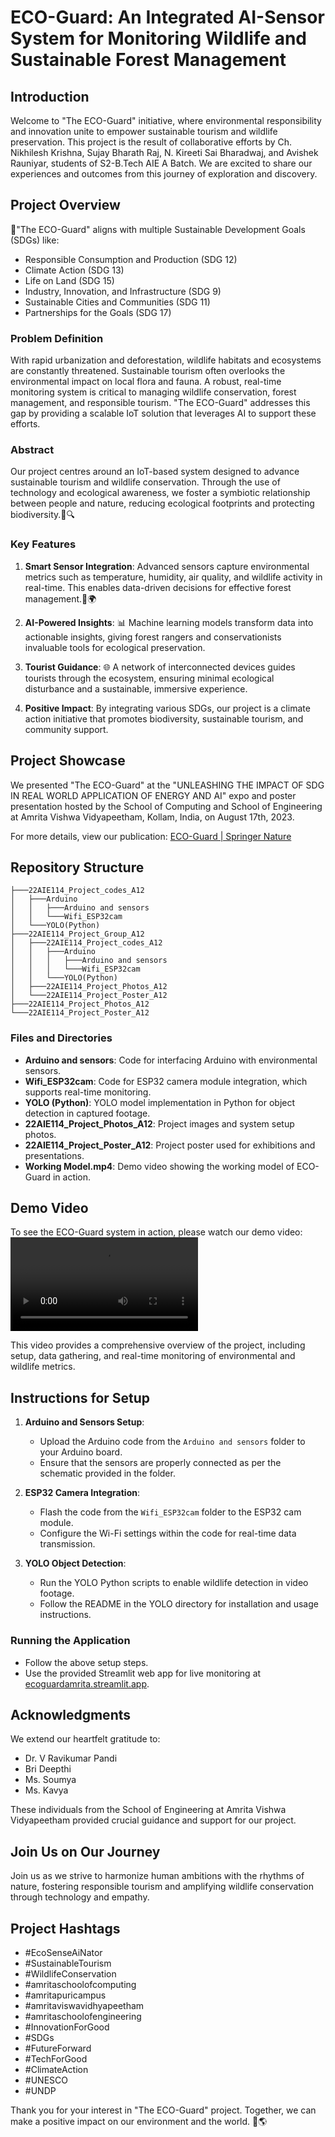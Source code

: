 # ECO-Guard: An Integrated AI-Sensor System for Monitoring Wildlife and Sustainable Forest Management

## Introduction

Welcome to "The ECO-Guard" initiative, where environmental responsibility and innovation unite to empower sustainable tourism and wildlife preservation. This project is the result of collaborative efforts by Ch. Nikhilesh Krishna, Sujay Bharath Raj, N. Kireeti Sai Bharadwaj, and Avishek Rauniyar, students of S2-B.Tech AIE A Batch. We are excited to share our experiences and outcomes from this journey of exploration and discovery.

## Project Overview

🌿"The ECO-Guard" aligns with multiple Sustainable Development Goals (SDGs) like:

- Responsible Consumption and Production (SDG 12)
- Climate Action (SDG 13)
- Life on Land (SDG 15)
- Industry, Innovation, and Infrastructure (SDG 9)
- Sustainable Cities and Communities (SDG 11)
- Partnerships for the Goals (SDG 17)

### Problem Definition

With rapid urbanization and deforestation, wildlife habitats and ecosystems are constantly threatened. Sustainable tourism often overlooks the environmental impact on local flora and fauna. A robust, real-time monitoring system is critical to managing wildlife conservation, forest management, and responsible tourism. "The ECO-Guard" addresses this gap by providing a scalable IoT solution that leverages AI to support these efforts.

### Abstract

Our project centres around an IoT-based system designed to advance sustainable tourism and wildlife conservation. Through the use of technology and ecological awareness, we foster a symbiotic relationship between people and nature, reducing ecological footprints and protecting biodiversity.🌳🔍

### Key Features

1. **Smart Sensor Integration**: Advanced sensors capture environmental metrics such as temperature, humidity, air quality, and wildlife activity in real-time. This enables data-driven decisions for effective forest management.🦋🌍

2. **AI-Powered Insights**: 📊 Machine learning models transform data into actionable insights, giving forest rangers and conservationists invaluable tools for ecological preservation.

3. **Tourist Guidance**: 🌐 A network of interconnected devices guides tourists through the ecosystem, ensuring minimal ecological disturbance and a sustainable, immersive experience.

4. **Positive Impact**: By integrating various SDGs, our project is a climate action initiative that promotes biodiversity, sustainable tourism, and community support.

## Project Showcase

We presented "The ECO-Guard" at the "UNLEASHING THE IMPACT OF SDG IN REAL WORLD APPLICATION OF ENERGY AND AI" expo and poster presentation hosted by the School of Computing and School of Engineering at Amrita Vishwa Vidyapeetham, Kollam, India, on August 17th, 2023.

For more details, view our publication: [ECO-Guard | Springer Nature](https://link.springer.com/chapter/10.1007/978-981-99-9489-2_36)

## Repository Structure

```plaintext
├───22AIE114_Project_codes_A12
│   ├───Arduino
│   │   ├───Arduino and sensors
│   │   └───Wifi_ESP32cam
│   └───YOLO(Python)
├───22AIE114_Project_Group_A12
│   ├───22AIE114_Project_codes_A12
│   │   ├───Arduino
│   │   │   ├───Arduino and sensors
│   │   │   └───Wifi_ESP32cam
│   │   └───YOLO(Python)
│   ├───22AIE114_Project_Photos_A12
│   └───22AIE114_Project_Poster_A12
├───22AIE114_Project_Photos_A12
└───22AIE114_Project_Poster_A12
```

### Files and Directories

- **Arduino and sensors**: Code for interfacing Arduino with environmental sensors.
- **Wifi_ESP32cam**: Code for ESP32 camera module integration, which supports real-time monitoring.
- **YOLO (Python)**: YOLO model implementation in Python for object detection in captured footage.
- **22AIE114_Project_Photos_A12**: Project images and system setup photos.
- **22AIE114_Project_Poster_A12**: Project poster used for exhibitions and presentations.
- **Working Model.mp4**: Demo video showing the working model of ECO-Guard in action.

## Demo Video

To see the ECO-Guard system in action, please watch our demo video:
![Demo Video - Working Model](22AIE114_Project_codes_A12/Working%20Model.mp4)

This video provides a comprehensive overview of the project, including setup, data gathering, and real-time monitoring of environmental and wildlife metrics.

## Instructions for Setup

1. **Arduino and Sensors Setup**:
   - Upload the Arduino code from the `Arduino and sensors` folder to your Arduino board.
   - Ensure that the sensors are properly connected as per the schematic provided in the folder.

2. **ESP32 Camera Integration**:
   - Flash the code from the `Wifi_ESP32cam` folder to the ESP32 cam module.
   - Configure the Wi-Fi settings within the code for real-time data transmission.

3. **YOLO Object Detection**:
   - Run the YOLO Python scripts to enable wildlife detection in video footage.
   - Follow the README in the YOLO directory for installation and usage instructions.

### Running the Application

- Follow the above setup steps.
- Use the provided Streamlit web app for live monitoring at [ecoguardamrita.streamlit.app](https://ecoguardamrita.streamlit.app/).

## Acknowledgments

We extend our heartfelt gratitude to:

- Dr. V Ravikumar Pandi
- Bri Deepthi
- Ms. Soumya
- Ms. Kavya

These individuals from the School of Engineering at Amrita Vishwa Vidyapeetham provided crucial guidance and support for our project.

## Join Us on Our Journey

Join us as we strive to harmonize human ambitions with the rhythms of nature, fostering responsible tourism and amplifying wildlife conservation through technology and empathy.

## Project Hashtags

- #EcoSenseAiNator
- #SustainableTourism
- #WildlifeConservation
- #amritaschoolofcomputing
- #amritapuricampus
- #amritaviswavidhyapeetham
- #amritaschoolofengineering
- #InnovationForGood
- #SDGs
- #FutureForward
- #TechForGood
- #ClimateAction
- #UNESCO
- #UNDP

Thank you for your interest in "The ECO-Guard" project. Together, we can make a positive impact on our environment and the world. 🌱🌎
